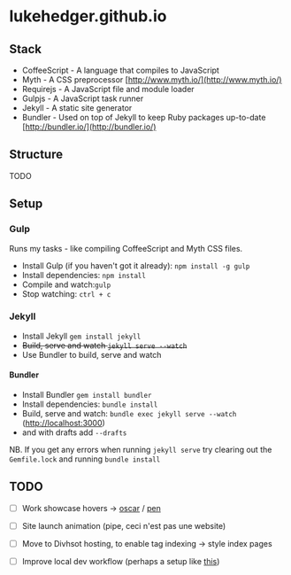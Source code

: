 lukehedger.github.io
====================

## Stack

- CoffeeScript - A language that compiles to JavaScript
- Myth - A CSS preprocessor [http://www.myth.io/](http://www.myth.io/)
- Requirejs - A JavaScript file and module loader
- Gulpjs - A JavaScript task runner
- Jekyll - A static site generator
- Bundler - Used on top of Jekyll to keep Ruby packages up-to-date [http://bundler.io/](http://bundler.io/)

## Structure

TODO

## Setup

### Gulp

Runs my tasks - like compiling CoffeeScript and Myth CSS files.

- Install Gulp (if you haven't got it already): `npm install -g gulp`
- Install dependencies: `npm install`
- Compile and watch:`gulp`
- Stop watching: `ctrl + c`

### Jekyll

- Install Jekyll `gem install jekyll`
- ~~Build, serve and watch `jekyll serve --watch`~~
- Use Bundler to build, serve and watch

#### Bundler

- Install Bundler `gem install bundler`
- Install dependencies: `bundle install`
- Build, serve and watch: `bundle exec jekyll serve --watch` ([http://localhost:3000](http://localhost:3000))
- and with drafts add `--drafts`

NB. If you get any errors when running `jekyll serve` try clearing out the `Gemfile.lock` and running `bundle install`

## TODO

- [ ] Work showcase hovers -> [oscar](http://tympanus.net/Development/HoverEffectIdeas/) / [pen](http://codepen.io/lukehedger/pen/qEbbPq)
- [ ] Site launch animation (pipe, ceci n'est pas une website)

- [ ] Move to Divhsot hosting, to enable tag indexing -> style index pages
- [ ] Improve local dev workflow (perhaps a setup like [this](https://github.com/shakyShane/jekyll-gulp-sass-browser-sync))

